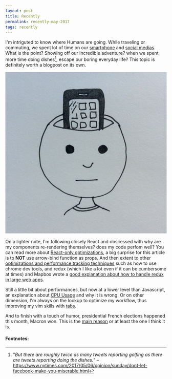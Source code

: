 ```yaml
---
layout: post
title: Recently
permalink: recently-may-2017
tags: recently
---
```



I'm intriguted to know where Humans are going. While traveling or commuting, we spent lot of time on our [smartphone](https://www.nytimes.com/2017/05/02/well/mind/the-phones-we-love-too-much.html) and [social medias](https://www.nytimes.com/2017/05/06/opinion/sunday/dont-let-facebook-make-you-miserable.html). What is the point? Showing off our incredible adventure? when we spent more time doing dishes[^1], escape our boring everyday life? This topic is definitely worth a blogpost on its own.

![](/media/recently/may.jpg)

On a lighter note, I'm following closely React and obscessed with why are my components re-rendering themselves? does my code perfom well? You can read more about [React-only optimizations](https://flexport.engineering/optimizing-react-rendering-part-1-9634469dca02), a big surprise for this article is to **NOT** use arrow-bind function as props. And then extent to other [optimizations and performance tracking techniques](https://medium.com/dailyjs/react-is-slow-react-is-fast-optimizing-react-apps-in-practice-394176a11fba) such as how to use chrome dev tools, and redux (which I like a lot even if it can be cumbersome at times) and Mapbox wrote a [good explanation about how to handle redux in large web apps](https://www.mapbox.com/blog/redux-for-state-management-in-large-web-apps/).

Still a little bit about performances, but now at a lower level than Javascript, an explanation about [CPU Usage](http://www.brendangregg.com/blog/2017-05-09/cpu-utilization-is-wrong.html) and why it is wrong. Or on other dimension, I'm always on the lookup to optimize my workflow, thus improving my vim skills with [tabs](http://vimcasts.org/episodes/working-with-tabs/).

And to finish with a touch of humor, presidential French elections happened this month, Macron won. This is the [main reason](http://www.newyorker.com/humor/borowitz-report/french-annoyingly-retain-right-to-claim-intellectual-superiority-over-americans) or at least the one I think it is.


#### Footnotes:

 [^1]: "*But there are roughly twice as many tweets reporting golfing as there are tweets reporting doing the dishes.*" – https://www.nytimes.com/2017/05/06/opinion/sunday/dont-let-facebook-make-you-miserable.html
